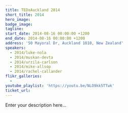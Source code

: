 ```yaml
---
title: TEDxAuckland 2014
short_title: 2014
hero_image:
badge_image:
tagline:
start_date: 2014-08-16 00:00:00 +1200
end_date: 2014-08-16 00:00:00 +1200
address: '50 Mayoral Dr, Auckland 1010, New Zealand'
speakers:
  - 2014/luke-nola
  - 2014/muskan-devta
  - 2014/urzila-carlson
  - 2014/mike-allsop
  - 2014/rachel-callander
flikr_galleries:
  -
youtube_playlist: 'https://youtu.be/NLO9kk5TTwk'
ticket_url:
---
```


Enter your description here…